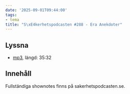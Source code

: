 ```yaml
---
date: '2025-09-01T09:44:00'
tags:
- tema
title: "S\xE4kerhetspodcasten #288 - Era Anekdoter"
---
```

## Lyssna
* [mp3](https://traffic.libsyn.com/secure/sakerhetspodcasten/2025-08-13_Lyssnarnas_Anekdoter.mp3?dest-id=117848), längd: 35:32

## Innehåll
Fullständiga shownotes finns på sakerhetspodcasten.se.
